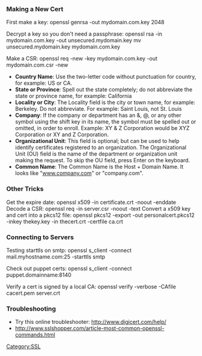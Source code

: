 ### Making a New Cert

First make a key: openssl genrsa -out mydomain.com.key 2048

Decrypt a key so you don't need a passphrase: openssl rsa -in
mydomain.com.key -out unsecured.mydomain.key mv unsecured.mydomain.key
mydomain.com.key

Make a CSR: openssl req -new -key mydomain.com.key -out mydomain.com.csr
-new

-   **Country Name**: Use the two-letter code without punctuation for
    country, for example: US or CA.
-   **State or Province**: Spell out the state completely; do not
    abbreviate the state or province name, for example: California
-   **Locality or City**: The Locality field is the city or town name,
    for example: Berkeley. Do not abbreviate. For example: Saint Louis,
    not St. Louis
-   **Company**: If the company or department has an &, @, or any other
    symbol using the shift key in its name, the symbol must be spelled
    out or omitted, in order to enroll. Example: XY & Z Corporation
    would be XYZ Corporation or XY and Z Corporation.
-   **Organizational Unit**: This field is optional; but can be used to
    help identify certificates registered to an organization. The
    Organizational Unit (OU) field is the name of the department or
    organization unit making the request. To skip the OU field, press
    Enter on the keyboard.
-   **Common Name**: The Common Name is the Host + Domain Name. It looks
    like "www.company.com" or "company.com".

### Other Tricks

Get the expire date: openssl x509 -in certificate.crt -noout -enddate
Decode a CSR: openssl req -in server.csr -noout -text Convert a x509 key
and cert into a pkcs12 file: openssl pkcs12 -export -out
personalcert.pkcs12 -inkey thekey.key -in thecert.crt -certfile ca.crt

### Connecting to Servers

Testing starttls on smtp: openssl s\_client -connect
mail.myhostname.com:25 -starttls smtp

Check out puppet certs: openssl s\_client -connect
puppet.domainname:8140

Verify a cert is signed by a local CA: openssl verify -verbose -CAfile
cacert.pem server.crt

### Troubleshooting

-   Try this online troubleshooter:
    [<http://www.digicert.com/help/>](http://www.digicert.com/help/)
-   <http://www.sslshopper.com/article-most-common-openssl-commands.html>

<Category:SSL>
